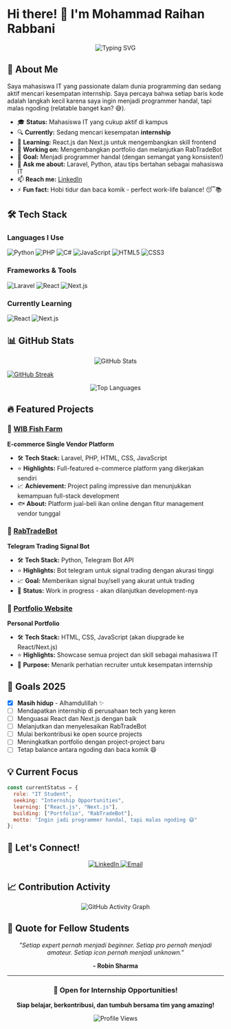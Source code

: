 # Hi there! 👋 I'm Mohammad Raihan Rabbani

<div align="center">
  <img src="https://readme-typing-svg.herokuapp.com?font=Fira+Code&pause=1000&multicolor=true&center=true&vCenter=true&width=435&lines=Welcome+to+my+GitHub+profile!;IT+Student+%7C+Future+Developer;Looking+for+internship+opportunities;Building+cool+projects+with+passion!" alt="Typing SVG" />
</div>

## 🚀 About Me

Saya mahasiswa IT yang passionate dalam dunia programming dan sedang aktif mencari kesempatan internship. Saya percaya bahwa setiap baris kode adalah langkah kecil karena saya ingin menjadi programmer handal, tapi malas ngoding (relatable banget kan? 😅).

- 🎓 **Status:** Mahasiswa IT yang cukup aktif di kampus
- 🔍 **Currently:** Sedang mencari kesempatan **internship**
- 🌱 **Learning:** React.js dan Next.js untuk mengembangkan skill frontend
- 💼 **Working on:** Mengembangkan portfolio dan melanjutkan RabTradeBot
- 🎯 **Goal:** Menjadi programmer handal (dengan semangat yang konsisten!)
- 💬 **Ask me about:** Laravel, Python, atau tips bertahan sebagai mahasiswa IT
- 📫 **Reach me:** [LinkedIn](https://www.linkedin.com/in/mohammadraihanrabbani/)
- ⚡ **Fun fact:** Hobi tidur dan baca komik - perfect work-life balance! 😴📚

## 🛠️ Tech Stack

### Languages I Use
![Python](https://img.shields.io/badge/Python-3776AB?style=for-the-badge&logo=python&logoColor=white)
![PHP](https://img.shields.io/badge/PHP-777BB4?style=for-the-badge&logo=php&logoColor=white)
![C#](https://img.shields.io/badge/C%23-239120?style=for-the-badge&logo=c-sharp&logoColor=white)
![JavaScript](https://img.shields.io/badge/JavaScript-F7DF1E?style=for-the-badge&logo=javascript&logoColor=black)
![HTML5](https://img.shields.io/badge/HTML5-E34F26?style=for-the-badge&logo=html5&logoColor=white)
![CSS3](https://img.shields.io/badge/CSS3-1572B6?style=for-the-badge&logo=css3&logoColor=white)

### Frameworks & Tools
![Laravel](https://img.shields.io/badge/Laravel-FF2D20?style=for-the-badge&logo=laravel&logoColor=white)
![React](https://img.shields.io/badge/React-20232A?style=for-the-badge&logo=react&logoColor=61DAFB)
![Next.js](https://img.shields.io/badge/Next.js-000000?style=for-the-badge&logo=next.js&logoColor=white)

### Currently Learning
![React](https://img.shields.io/badge/Learning-React-61DAFB?style=for-the-badge&logo=react&logoColor=white)
![Next.js](https://img.shields.io/badge/Learning-Next.js-000000?style=for-the-badge&logo=next.js&logoColor=white)

## 📊 GitHub Stats

<div align="center">
  <img src="https://github-readme-stats.vercel.app/api?username=rab781&show_icons=true&theme=tokyonight&hide_border=true" alt="GitHub Stats" />
</div>

<a href="https://git.io/streak-stats"><img src="https://streak-stats.demolab.com?user=rab781" alt="GitHub Streak" /></a>

<div align="center">
  <img src="https://github-readme-stats.vercel.app/api/top-langs/?username=rab781&layout=compact&theme=tokyonight&hide_border=true" alt="Top Languages" />
</div>

## 🔥 Featured Projects

### 🌟 [WIB Fish Farm](https://github.com/rab781/wib-fish-farm)
**E-commerce Single Vendor Platform**
- 🛠 **Tech Stack:** Laravel, PHP, HTML, CSS, JavaScript
- ⭐ **Highlights:** Full-featured e-commerce platform yang dikerjakan sendiri
- 📈 **Achievement:** Project paling impressive dan menunjukkan kemampuan full-stack development
- 🐟 **About:** Platform jual-beli ikan online dengan fitur management vendor tunggal

### 🤖 [RabTradeBot](https://github.com/rab781/rabtradebot)
**Telegram Trading Signal Bot**
- 🛠 **Tech Stack:** Python, Telegram Bot API
- ⭐ **Highlights:** Bot telegram untuk signal trading dengan akurasi tinggi
- 📈 **Goal:** Memberikan signal buy/sell yang akurat untuk trading
- 🚧 **Status:** Work in progress - akan dilanjutkan development-nya

### 💼 [Portfolio Website](https://github.com/rab781/portfolio)
**Personal Portfolio**
- 🛠 **Tech Stack:** HTML, CSS, JavaScript (akan diupgrade ke React/Next.js)
- ⭐ **Highlights:** Showcase semua project dan skill sebagai mahasiswa IT
- 🎯 **Purpose:** Menarik perhatian recruiter untuk kesempatan internship

## 🎯 Goals 2025

- [x] **Masih hidup** - Alhamdulillah ✨
- [ ] Mendapatkan internship di perusahaan tech yang keren
- [ ] Menguasai React dan Next.js dengan baik
- [ ] Melanjutkan dan menyelesaikan RabTradeBot
- [ ] Mulai berkontribusi ke open source projects
- [ ] Meningkatkan portfolio dengan project-project baru
- [ ] Tetap balance antara ngoding dan baca komik 😄

## 💡 Current Focus

```javascript
const currentStatus = {
  role: "IT Student",
  seeking: "Internship Opportunities",
  learning: ["React.js", "Next.js"],
  building: ["Portfolio", "RabTradeBot"],
  motto: "Ingin jadi programmer handal, tapi malas ngoding 😅"
};
```

## 🤝 Let's Connect!

<div align="center">
  <a href="https://www.linkedin.com/in/mohammadraihanrabbani/" target="_blank">
    <img src="https://img.shields.io/badge/LinkedIn-0077B5?style=for-the-badge&logo=linkedin&logoColor=white" alt="LinkedIn" />
  </a>
  <a href="mailto:raihanrabbani199@gmail.com" target="_blank">
    <img src="https://img.shields.io/badge/Email-D14836?style=for-the-badge&logo=gmail&logoColor=white" alt="Email" />
  </a>
</div>

## 📈 Contribution Activity

<div align="center">
  <img src="https://github-readme-activity-graph.vercel.app/graph?username=rab781&theme=tokyo-night&hide_border=true" alt="GitHub Activity Graph" />
</div>

## 💭 Quote for Fellow Students

<div align="center">
  
  *"Setiap expert pernah menjadi beginner. Setiap pro pernah menjadi amateur. Setiap icon pernah menjadi unknown."*
  
  **- Robin Sharma**
  
</div>

---

<div align="center">
  
  ### 🚀 Open for Internship Opportunities!
  **Siap belajar, berkontribusi, dan tumbuh bersama tim yang amazing!**
  
  ![Profile Views](https://komarev.com/ghpvc/?username=rab781&color=brightgreen&style=flat-square)
  
</div>
